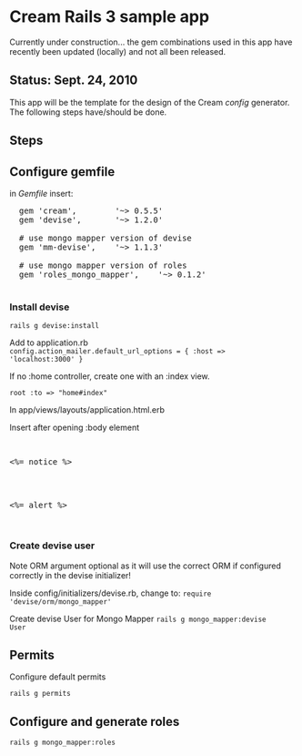 # Cream Rails 3 sample app

Currently under construction... the gem combinations used in this app have recently been updated (locally) and not all been released.

## Status: Sept. 24, 2010

This app will be the template for the design of the Cream *config* generator. The following steps have/should be done.

## Steps

## Configure gemfile
   
in *Gemfile* insert:

<pre>
  gem 'cream',        '~> 0.5.5' 
  gem 'devise',       '~> 1.2.0' 

  # use mongo mapper version of devise
  gem 'mm-devise',    '~> 1.1.3'

  # use mongo mapper version of roles
  gem 'roles_mongo_mapper',    '~> 0.1.2'
  
</pre>

### Install devise 

<code>rails g devise:install</code>

Add to application.rb             
<code>config.action_mailer.default_url_options = { :host => 'localhost:3000' }</code>

If no :home controller, create one with an :index view.

<code>root :to => "home#index"</code>

In app/views/layouts/application.html.erb

Insert after opening :body element
<pre>
  <p class="notice"><%= notice %></p>
  <p class="alert"><%= alert %></p>  
</pre>

### Create devise user

Note ORM argument optional as it will use the correct ORM if configured correctly in the devise initializer!

Inside config/initializers/devise.rb, change to:
<code>require 'devise/orm/mongo_mapper'</code>  

Create devise User for Mongo Mapper
<code>rails g mongo_mapper:devise User</code>

## Permits

Configure default permits 

<code>rails g permits</code>

## Configure and generate roles

<code>rails g mongo_mapper:roles</code>